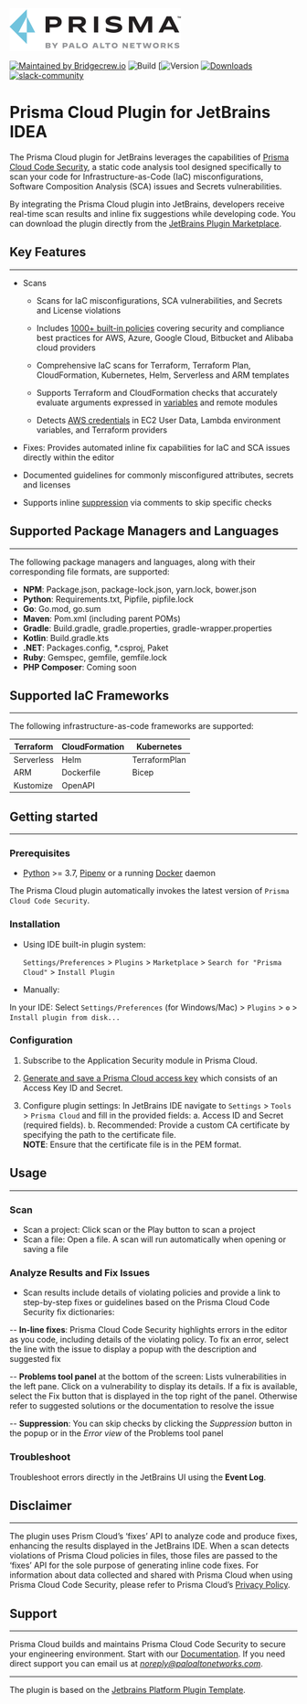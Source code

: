 ![Prisma Cloud Code Security](src/main/resources/images/prismaLogo1.2.png)

[![Maintained by Bridgecrew.io](https://img.shields.io/badge/maintained%20by-bridgecrew.io-blueviolet)](https://bridgecrew.io/?utm_source=github&utm_medium=organic_oss&utm_campaign=checkov-vscode)
![Build](https://github.com/bridgecrewio/checkov-jetbrains-idea/workflows/Build/badge.svg)
[![Version](https://plugins.jetbrains.com/plugin/21907-prisma-cloud)
[![Downloads](https://img.shields.io/jetbrains/plugin/d/17721-checkov.svg)](https://plugins.jetbrains.com/plugin/17721-checkov)
[![slack-community](https://img.shields.io/badge/Slack-contact%20us-lightgrey.svg?logo=slack)](https://slack.bridgecrew.io/?utm_source=github&utm_medium=organic_oss&utm_campaign=checkov-intellij)

# Prisma Cloud Plugin for JetBrains IDEA

The Prisma Cloud plugin for JetBrains leverages the capabilities of [Prisma Cloud Code Security](https://docs.paloaltonetworks.com/prisma/prisma-cloud/prisma-cloud-admin-code-security), a static code analysis tool designed specifically to scan your code for Infrastructure-as-Code (IaC) misconfigurations, Software Composition Analysis (SCA) issues and Secrets vulnerabilities.

By integrating the Prisma Cloud plugin into JetBrains, developers receive real-time scan results and inline fix suggestions while developing code.
You can download the plugin directly from the [JetBrains Plugin Marketplace](https://plugins.jetbrains.com/plugin/21907-prisma-cloud).

## Key Features
---
- Scans

  - Scans for IaC misconfigurations, SCA vulnerabilities, and Secrets and License violations

  - Includes [1000+ built-in policies](https://docs.paloaltonetworks.com/prisma/prisma-cloud/prisma-cloud-admin/prisma-cloud-policies) covering security and compliance best practices for AWS, Azure, Google Cloud, Bitbucket and Alibaba cloud providers

  - Comprehensive IaC scans for Terraform, Terraform Plan, CloudFormation, Kubernetes, Helm, Serverless and ARM templates  

  - Supports Terraform and CloudFormation checks that accurately evaluate arguments expressed in [variables](https://github.com/bridgecrewio/checkov/blob/master/docs/2.Basics/Handling%20Variables.md) and remote modules

  - Detects [AWS credentials](https://github.com/bridgecrewio/checkov/blob/master/docs/2.Basics/Scanning%20Credentials%20and%20Secrets.md) in EC2 User Data, Lambda environment variables, and Terraform providers

- Fixes: Provides automated inline fix capabilities for IaC and SCA issues directly within the editor

- Documented guidelines for commonly misconfigured attributes, secrets and licenses

- Supports inline [suppression](https://github.com/bridgecrewio/checkov/blob/master/docs/2.Basics/Suppressing%20and%20Skipping%20Policies.md) via comments to skip specific checks 

## Supported Package Managers and Languages
---

The following package managers and languages, along with their corresponding file formats, are supported:

- **NPM**: Package.json, package-lock.json, yarn.lock, bower.json
- **Python**: Requirements.txt, Pipfile, pipfile.lock
- **Go**: Go.mod, go.sum
- **Maven**: Pom.xml (including parent POMs)
- **Gradle**: Build.gradle, gradle.properties, gradle-wrapper.properties
- **Kotlin**: Build.gradle.kts
- **.NET**: Packages.config, *.csproj, Paket
- **Ruby**: Gemspec, gemfile, gemfile.lock
- **PHP Composer**: Coming soon

## Supported IaC Frameworks
---

The following infrastructure-as-code frameworks are supported:

Terraform   | CloudFormation | Kubernetes    
------------|----------------|---------------
Serverless  | Helm           | TerraformPlan 
ARM         | Dockerfile     | Bicep         
Kustomize   | OpenAPI 



## Getting started
---
### Prerequisites

* [Python](https://www.python.org/downloads/) >= 3.7, [Pipenv](https://docs.pipenv.org/) or a running [Docker](https://www.docker.com/products/docker-desktop) daemon

The Prisma Cloud plugin automatically invokes the latest version of ```Prisma Cloud Code Security```.

### Installation

- Using IDE built-in plugin system:
  
  `Settings/Preferences` > `Plugins` > `Marketplace` > `Search for "Prisma Cloud"` >
`Install Plugin`
  
- Manually:

In your IDE: Select `Settings/Preferences` (for Windows/Mac) > `Plugins` > `⚙️` > `Install plugin from disk...`

### Configuration

1. Subscribe to the Application Security module in Prisma Cloud. 

2. [Generate and save a Prisma Cloud access key](https://docs.paloaltonetworks.com/prisma/prisma-cloud/prisma-cloud-admin-code-security/get-started/generate-access-keys) which consists of an Access Key ID and Secret.

3. Configure plugin settings: In JetBrains IDE navigate to `Settings` > `Tools` > `Prisma Cloud` and fill in the provided fields: 
a. Access ID and Secret (required fields). 
b. Recommended: Provide a custom CA certificate by specifying the path to the certificate file.  
**NOTE**: Ensure that the certificate file is in the PEM format.

## Usage
---
### Scan
 
- Scan a project: Click scan or the Play button to scan a project
- Scan a file: Open a file. A scan will run automatically when opening or saving a file 

### Analyze Results and Fix Issues

- Scan results include details of violating policies and provide a link to step-by-step fixes or guidelines based on the Prisma Cloud Code Security fix dictionaries:

-- **In-line fixes**: Prisma Cloud Code Security highlights errors in the editor as you code, including details of the violating policy. To fix an error, select the line with the issue to display a popup with the description and suggested fix

-- **Problems tool panel** at the bottom of the screen: Lists vulnerabilities in the left pane. Click on a vulnerability to display its details. If a fix is available, select the Fix button that is displayed in the top right of the panel. Otherwise refer to suggested solutions or the documentation to resolve the issue  

-- **Suppression**: You can skip checks by clicking the *Suppression* button in the popup or in the *Error view* of the Problems tool panel

### Troubleshoot 

Troubleshoot errors directly in the JetBrains UI using the **Event Log**.

## Disclaimer
---
The plugin uses Prism Cloud’s ‘fixes’ API to analyze code and produce fixes, enhancing the results displayed in the JetBrains IDE. When a scan detects violations of Prisma Cloud policies in files, those files are passed to the ‘fixes’ API for the sole purpose of generating inline code fixes. For information about data collected and shared with Prisma Cloud when using Prisma Cloud Code Security, please refer to Prisma Cloud’s [Privacy Policy](https://www.paloaltonetworks.com/legal-notices/trust-center/privacy?utm_source=github&utm_medium=organic_oss&utm_campaign=checkov-vscode). 

## Support
---
Prisma Cloud builds and maintains Prisma Cloud Code Security to secure your engineering environment.
Start with our [Documentation](https://docs.paloaltonetworks.com/prisma/prisma-cloud/prisma-cloud-admin-code-security).
If you need direct support you can email us at *noreply@paloaltonetworks.com*.

---
The plugin is based on the [Jetbrains Platform Plugin Template][template].

[template]: https://github.com/JetBrains/intellij-platform-plugin-template

<!-- Plugin description end -->
